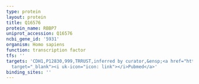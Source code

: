 ```yaml
---
type: protein
layout: protein
title: Q16576
protein_name: RBBP7
uniprot_accession: Q16576
ncbi_gene_id: '5931'
organism: Homo sapiens
function: transcription factor
tfs: ''
targets: 'CDH1,P12830,999,TRRUST,inferred by curator,&ensp;<a href="https://www.ncbi.nlm.nih.gov/pubmed/?term=20714342%5Buid%5D"
  target="_blank"><i uk-icon="icon: link"></i>Pubmed</a>'
binding_sites: ''
---
```


